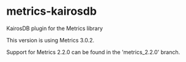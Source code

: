 metrics-kairosdb
================

KairosDB plugin for the Metrics library

This version is using Metrics 3.0.2.

Support for Metrics 2.2.0 can be found in the 'metrics_2.2.0' branch.
